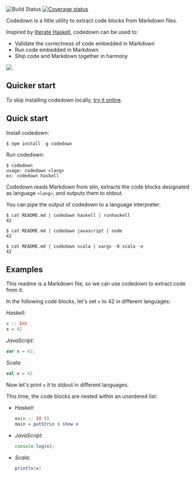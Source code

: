 ![Build Status](https://github.com/earldouglas/codedown/workflows/build/badge.svg)
[![Coverage status](https://coveralls.io/repos/github/earldouglas/codedown/badge.svg)](https://coveralls.io/github/earldouglas/codedown)

Codedown is a little utility to extract code blocks from Markdown files.

Inspired by [literate Haskell][1], codedown can be used to:

* Validate the correctness of code embedded in Markdown
* Run code embedded in Markdown
* Ship code and Markdown together in harmony

![](codedown.gif)

## Quicker start

To skip installing codedown locally, [try it online][2].

## Quick start

Install codedown:

```
$ npm install -g codedown
```

Run codedown:

```
$ codedown
usage: codedown <lang>
ex: codedown haskell
```

Codedown reads Markdown from stin, extracts the code blocks designated
as language `<lang>`, and outputs them to stdout.

You can pipe the output of codedown to a language interpreter:

```
$ cat README.md | codedown haskell | runhaskell
42
```

```
$ cat README.md | codedown javascript | node
42
```

```
$ cat README.md | codedown scala | xargs -0 scala -e
42
```

## Examples

This readme is a Markdown file, so we can use codedown to extract code
from it.

In the following code blocks, let's set `x` to 42 in different
languages:

*Haskell:*

```haskell
x :: Int
x = 42
```

*JavaScript:*

```javascript
var x = 42;
```

*Scala:*

```scala
val x = 42
```

Now let's print `x` it to stdout in different languages.

This time, the code blocks are nested within an unordered list:

* *Haskell:*

  ```haskell
  main :: IO ()
  main = putStrLn $ show x
  ```

* *JavaScript:*

  ```javascript
  console.log(x);
  ```

* *Scala:*

  ```scala
  println(x)
  ```

[1]: https://wiki.haskell.org/Literate_programming
[2]: http://earldouglas.github.io/codedown/
